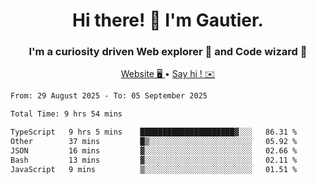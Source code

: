 <h1 align="center">Hi there! 👋 I'm Gautier.</h1>
<h3 align="center">I'm a curiosity driven Web explorer 🚀 and Code wizard 🧙</h3>

<p align="center">
  <a href="https://xisabla.github.io/">Website 🖥️ </a> •
  <a href="mailto:xisabla.dev@gmail.com">Say hi ! ✉️</a>
</p>

<!--START_SECTION:waka-->

```txt
From: 29 August 2025 - To: 05 September 2025

Total Time: 9 hrs 54 mins

TypeScript   9 hrs 5 mins    █████████████████████▓░░░   86.31 %
Other        37 mins         █▒░░░░░░░░░░░░░░░░░░░░░░░   05.92 %
JSON         16 mins         ▓░░░░░░░░░░░░░░░░░░░░░░░░   02.66 %
Bash         13 mins         ▓░░░░░░░░░░░░░░░░░░░░░░░░   02.11 %
JavaScript   9 mins          ▒░░░░░░░░░░░░░░░░░░░░░░░░   01.51 %
```

<!--END_SECTION:waka-->
